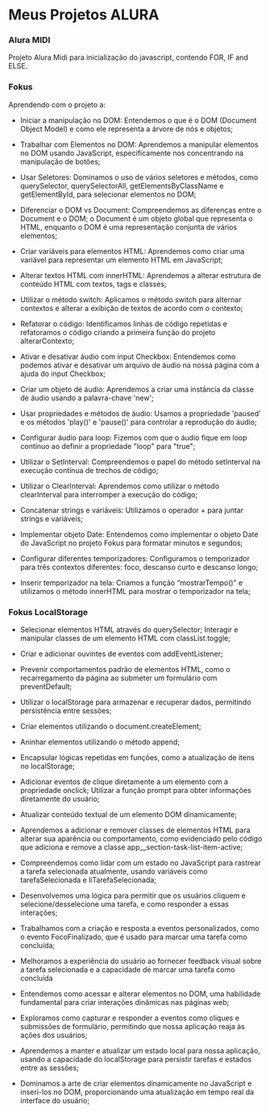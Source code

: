 # Meus Projetos ALURA
### Alura MIDI
Projeto Alura Midi para inicialização do javascript, contendo FOR, IF and ELSE.
### Fokus
Aprendendo com o projeto a:

* Iniciar a manipulação no DOM: Entendemos o que é o DOM (Document Object Model) e como ele representa a árvore de nós e objetos;

* Trabalhar com Elementos no DOM: Aprendemos a manipular elementos no DOM usando JavaScript, especificamente nos concentrando na manipulação de botões;

* Usar Seletores: Dominamos o uso de vários seletores e métodos, como querySelector, querySelectorAll, getElementsByClassName e getElementById, para selecionar elementos no DOM;

* Diferenciar o DOM vs Document: Compreendemos as diferenças entre o Document e o DOM; o Document é um objeto global que representa o HTML, enquanto o DOM é uma representação conjunta de vários elementos;

* Criar variáveis para elementos HTML: Aprendemos como criar uma variável para representar um elemento HTML em JavaScript;

* Alterar textos HTML com innerHTML: Aprendemos a alterar estrutura de conteúdo HTML com textos, tags e classes;

* Utilizar o método switch: Aplicamos o método switch para alternar contextos e alterar a exibição de textos de acordo com o contexto;

* Refatorar o código: Identificamos linhas de código repetidas e refatoramos o código criando a primeira função do projeto alterarContexto;

* Ativar e desativar áudio com input Checkbox: Entendemos como podemos ativar e desativar um arquivo de áudio na nossa página com a ajuda do input Checkbox;

* Criar um objeto de áudio: Aprendemos a criar uma instância da classe de áudio usando a palavra-chave 'new';

* Usar propriedades e métodos de áudio: Usamos a propriedade 'paused' e os métodos 'play()' e 'pause()' para controlar a reprodução do áudio;

* Configurar áudio para loop: Fizemos com que o áudio fique em loop contínuo ao definir a propriedade "loop" para "true";

* Utilizar o SetInterval: Compreendemos o papel do método setInterval na execução contínua de trechos de código;

* Utilizar o ClearInterval: Aprendemos como utilizar o método clearInterval para interromper a execução do código;

* Concatenar strings e variáveis: Utilizamos o operador + para juntar strings e variáveis;

* Implementar objeto Date: Entendemos como implementar o objeto Date do JavaScript no projeto Fokus para formatar minutos e segundos;

* Configurar diferentes temporizadores: Configuramos o temporizador para três contextos diferentes: foco, descanso curto e descanso longo;

* Inserir temporizador na tela: Criamos a função “mostrarTempo()” e utilizamos o método innerHTML para mostrar o temporizador na tela;

### Fokus LocalStorage

* Selecionar elementos HTML através do querySelector;
Interagir e manipular classes de um elemento HTML com classList.toggle;

* Criar e adicionar ouvintes de eventos com addEventListener;

* Prevenir comportamentos padrão de elementos HTML, como o recarregamento da página ao submeter um formulário com preventDefault;

* Utilizar o localStorage para armazenar e recuperar dados, permitindo persistência entre sessões;

* Criar elementos utilizando o document.createElement;

* Aninhar elementos utilizando o método append;

* Encapsular lógicas repetidas em funções, como a atualização de itens no localStorage;

* Adicionar eventos de clique diretamente a um elemento com a propriedade onclick;
Utilizar a função prompt para obter informações diretamente do usuário;

* Atualizar conteúdo textual de um elemento DOM dinamicamente;

* Aprendemos a adicionar e remover classes de elementos HTML para alterar sua aparência ou comportamento, como evidenciado pelo código que adiciona e remove a classe app__section-task-list-item-active;

* Compreendemos como lidar com um estado no JavaScript para rastrear a tarefa selecionada atualmente, usando variáveis como tarefaSelecionada e liTarefaSelecionada;

* Desenvolvemos uma lógica para permitir que os usuários cliquem e selecione/desselecione uma tarefa, e como responder a essas interações;

* Trabalhamos com a criação e resposta a eventos personalizados, como o evento FocoFinalizado, que é usado para marcar uma tarefa como concluída;

* Melhoramos a experiência do usuário ao fornecer feedback visual sobre a tarefa selecionada e a capacidade de marcar uma tarefa como concluída

* Entendemos como acessar e alterar elementos no DOM, uma habilidade fundamental para criar interações dinâmicas nas páginas web;

* Exploramos como capturar e responder a eventos como cliques e submissões de formulário, permitindo que nossa aplicação reaja às ações dos usuários;

* Aprendemos a manter e atualizar um estado local para nossa aplicação, usando a capacidade do localStorage para persistir tarefas e estados entre as sessões;

* Dominamos a arte de criar elementos dinamicamente no JavaScript e inseri-los no DOM, proporcionando uma atualização em tempo real da interface do usuário;